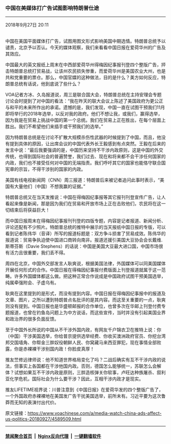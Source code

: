 ### 中国在美媒体打广告试图影响特朗普仕途
------------------------

<div class="published">
 <span class="date" title="中国时间">
  <time datetime="2018-09-27T20:11:31+08:00">
   2018年9月27日 20:11
  </time>
 </span>
</div>
<br/>
<div class="wsw">
 <p>
  中国在美国平面媒体打广告，试图用图文形式影响美国中期选情。特朗普总统予以谴责，北京予以否认。今天的媒体观察，我们来看看中国日报在爱荷华州的广告及其效应。
 </p>
 <p>
  中国最大的英文报纸上周末在中西部爱荷华州得梅因纪事报刊登四个整版广告，抨击特朗普总统打贸易战，让该州农民损失惨重，而爱荷华州是美国农业大州，也是共和党重要的票仓。那么，中国官媒的这种做法，目的是什么？美方如何反应，特朗普总统有话说，他到底说了些什么？
 </p>
 <p>
  VOA记者方冰、久岛报道说，周三是联合国大会，特朗普总统在主持安理会专题讨论会时提到了对中国的看法：“我在昨天的联大会议上陈述了美国政府为更公正与和平的未来所作出的承诺。遗憾的是，我们发现，中国一直在试图干预我们11月即将举行的2018年选举，以反对我的政府。他们不想让我，或我们，赢得选举，因为我是在贸易上挑战中国的第一个总统。我们在贸易上正在胜出，在每个层面上胜出。我们不希望他们来插手或干预我们的选举。”
 </p>
 <p>
  因为特朗普总统是在讨论不扩散大规模杀伤性武器的时候提到了中国，而且，他没有提到具体的原因，让出席会议的中国代表外长王毅感到有点突然。王毅在后来的发言中说：“最后我要强调的是，中国历来坚持不干涉内政原则，这是中国的外交传统，也得到国际社会的普遍赞誉，我们过去、现在和将来都不会干涉任何国家的内政，我们也不接受任何对中国的无端指责。我们呼吁其它的国家也能恪守联合国宪章的宗旨，不得干涉别的国家的内政。
 </p>
 <p>
  美国有线电视新闻网（CNN）周三报道：特朗普后来被记者追问此事时表示，“美国有大量他们（中国）不想我赢的证据。”
 </p>
 <p>
  特朗普总统又在当天发推说：中国在得梅因纪事报等其它报刊刊登宣传广告，让人看起来像是新闻，那是因为我们在贸易和开放市场上正在击败他们，农民将在这一切结束后将获益巨大！
 </p>
 <p>
  而中国日报周末在得梅因纪事报刊刊登的四版专题，内容是记者报道、新闻分析、评论还配有不少照片。特朗普总统的推特中展示的当天报纸中国日报的专版，可以看到记者陈伟华（音译）所写的报道标题是：双方争斗损害了贸易成效。陈伟华的报道说：贸易争执迫使中国进口商转向南非。报道还援引美国大豆协会会长戴维.斯蒂芬斯（Davie Stephens）的话说：中国是美国大豆最大进口国，中国市场很有活力且很重要，我们丢不得。
 </p>
 <p>
  周四在北京，中国外交部发言人耿爽说，根据美国法律，外国媒体可以同美国媒体开展任何形式的合作。中国日报在得梅因纪事报付费版面上刊登报道就属于这一范畴。许多外国媒体都这么做。把这种正常合作说成是中国政府试图干预美国选举，纯属牵强附会、子虚乌有。
 </p>
 <p>
  耿爽在这里提到的是形式，而没有提到内容。中国日报在得梅因纪事报中的报道及文章、图片，之所以遭到特朗普点名批评的是其内容。而这至关重要的一点，耿爽则没有提到。中国日报也是华盛顿邮报的合作单位，也曾多次在华邮上刊登付费专题报道，也曾在钓鱼岛问题上为中方说话，而这些宣传，当时并没有引起美国业界和政治界的很多负面反馈。
 </p>
 <p>
  至于中国外长所说的中国从不干涉外国内政，有网友千户锦衣卫在推特上说：你（中国）干涉美国选举，你给普京提供选举经费、你收买澳洲政府官员、你挖台湾邦交国墙角、你帮金三胖奴役朝鲜人民、你窝藏马来西亚罪犯，现在事情全部败露，你是赤裸裸干涉别国内政！你脸皮真厚！
 </p>
 <p>
  推友竺修远律师说：他不知道世界格局变化了吗？二战后确实有互不干涉内政的说法，但事实上各国都在干涉他国内政。否则，德国怎么能够统一，苏联怎么会解体？试想如果互不干涉内政是原则，三胖造核弹关你软事，卢旺达种族屠杀、叙利亚化学危机，国际社会为什么要干涉？因此，互相干涉内政才是现实。
 </p>
 <p>
  推友LIFETIME视界说：川普注意到《中国日报》在爱荷华发的四个整版广告了，一个外国政府赤裸裸地在美国发广告干扰美国选举，前所未有。习近平要为这次鲁莽而无知的表演付出代价。
 </p>
</div>

原文链接：https://www.voachinese.com/a/media-watch-china-ads-affect-us-politics-20180927/4589509.html


------------------------
#### [禁闻聚合首页](https://github.com/gfw-breaker/banned-news/blob/master/README.md) &nbsp;|&nbsp; [Nginx反向代理](https://github.com/gfw-breaker/open-proxy/blob/master/README.md) &nbsp;|&nbsp;  [一键翻墙软件](https://github.com/gfw-breaker/nogfw/blob/master/README.md)